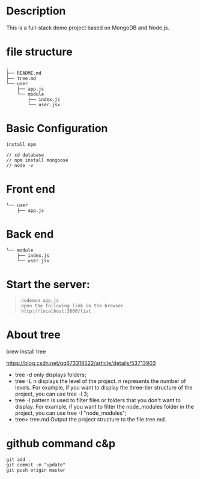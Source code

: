 # Description
This is a full-stack demo project based on MongoDB and Node.js.
# file structure
```
.
├── README.md
├── tree.md
└── user
    ├── app.js
    └── module
        ├── index.js
        └── user.jsx
```

# Basic Configuration

```
install npm

// cd database
// npm install mongoose
// node -v
```



# Front end
```
└── user
    ├── app.js
```

# Back end

    └── module
        ├── index.js
        └── user.jsx

# Start the server:

>```
>nodemon app.js
>open the following link in the browser
>http://localhost:3000/list
>```
>
>

# About tree
brew install tree

https://blog.csdn.net/qq673318522/article/details/53713903

* tree -d only displays folders;
* tree -L n displays the level of the project. n represents the number of levels. For example, if you want to display the three-tier structure of the project, you can use tree -l 3;
* tree -I pattern is used to filter files or folders that you don't want to display. For example, if you want to filter the node_modules folder in the project, you can use tree -I "node_modules";
* tree> tree.md Output the project structure to the file tree.md.

# github command c&p
```
git add .
git commit -m "update"
git push origin master
```

